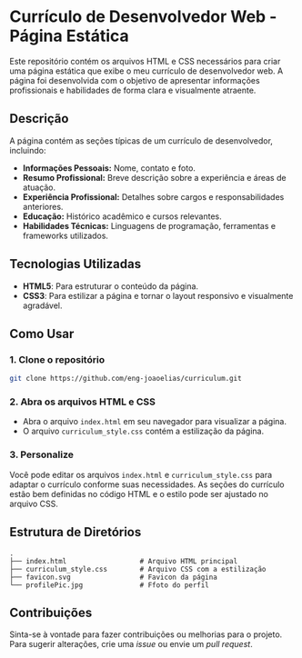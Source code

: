 # Currículo de Desenvolvedor Web - Página Estática

Este repositório contém os arquivos HTML e CSS necessários para criar uma página estática que exibe o meu currículo de desenvolvedor web. A página foi desenvolvida com o objetivo de apresentar informações profissionais e habilidades de forma clara e visualmente atraente. 

## Descrição

A página contém as seções típicas de um currículo de desenvolvedor, incluindo:

- **Informações Pessoais:** Nome, contato e foto.
- **Resumo Profissional:** Breve descrição sobre a experiência e áreas de atuação.
- **Experiência Profissional:** Detalhes sobre cargos e responsabilidades anteriores.
- **Educação:** Histórico acadêmico e cursos relevantes.
- **Habilidades Técnicas:** Linguagens de programação, ferramentas e frameworks utilizados.

## Tecnologias Utilizadas

- **HTML5**: Para estruturar o conteúdo da página.
- **CSS3**: Para estilizar a página e tornar o layout responsivo e visualmente agradável.

## Como Usar

### 1. Clone o repositório

```bash
git clone https://github.com/eng-joaoelias/curriculum.git
```

### 2. Abra os arquivos HTML e CSS

- Abra o arquivo `index.html` em seu navegador para visualizar a página.
- O arquivo `curriculum_style.css` contém a estilização da página.

### 3. Personalize

Você pode editar os arquivos `index.html` e `curriculum_style.css` para adaptar o currículo conforme suas necessidades. As seções do currículo estão bem definidas no código HTML e o estilo pode ser ajustado no arquivo CSS.

## Estrutura de Diretórios

```plaintext
.
├── index.html                  # Arquivo HTML principal
├── curriculum_style.css        # Arquivo CSS com a estilização
├── favicon.svg                 # Favicon da página
└── profilePic.jpg              # Ffoto do perfil
```

## Contribuições

Sinta-se à vontade para fazer contribuições ou melhorias para o projeto. Para sugerir alterações, crie uma *issue* ou envie um *pull request*.
